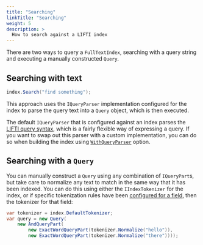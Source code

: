 ```yaml
---
title: "Searching"
linkTitle: "Searching"
weight: 5
description: >
  How to search against a LIFTI index
---
```


There are two ways to query a `FullTextIndex`, searching with a query string and executing a manually constructed `Query`.

## Searching with text

``` csharp
index.Search("find something");
```

This approach uses the `IQueryParser` implementation configured for the index to parse the query text into a `Query` object, which is then executed.

The default `IQueryParser` that is configured against an index parses the [LIFTI query syntax](./lifti-query-syntax), which is a fairly flexible way of expressing a query. If you want to swap out this parser with a custom implementation, you can do so when building the index using [`WithQueryParser`](../index-construction/withqueryparser) option.

## Searching with a `Query`

You can manually construct a `Query` using any combination of `IQueryPart`s, but take care to normalize any text to match in the same way that it has been indexed. You can do this using either the `IIndexTokenizer` for the index, or if specific tokenization rules have been [configured for a field](../index-construction/withobjecttokenization), then the tokenizer for that field:

``` csharp
var tokenizer = index.DefaultTokenizer;
var query = new Query(
    new AndQueryPart(
        new ExactWordQueryPart(tokenizer.Normalize("hello")), 
        new ExactWordQueryPart(tokenizer.Normalize("there"))));
```




